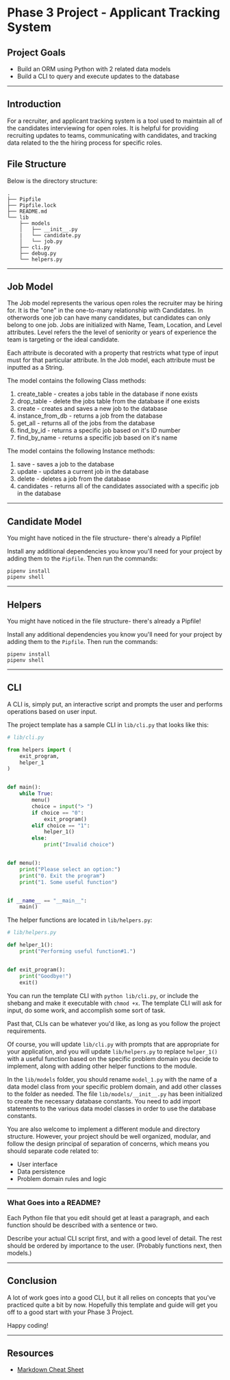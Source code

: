 # Phase 3 Project - Applicant Tracking System

##  Project Goals

- Build an ORM using Python with 2 related data models
- Build a CLI to query and execute updates to the database

---

## Introduction

For a recruiter, and applicant tracking system is a tool used to maintain all of the candidates interviewing for open roles.
It is helpful for providing recruiting updates to teams, communicating with candidates, and tracking data related to the the hiring process for specific roles. 

## File Structure
Below is the directory structure:

```console
.
├── Pipfile
├── Pipfile.lock
├── README.md
└── lib
    ├── models
    │   ├── __init__.py
    |   └── candidate.py
    │   └── job.py
    ├── cli.py
    ├── debug.py
    └── helpers.py
```
---

## Job Model 

The Job model represents the various open roles the recruiter may be hiring for. It is the "one" in the one-to-many relationship with Candidates.
In otherwords one job can have many candidates, but candidates can only belong to one job. Jobs are initialized with Name, Team, Location, and Level attributes.
Level refers the the level of seniority or years of experience the team is targeting or the ideal candidate. 

Each attribute is decorated with a property that restricts what type of input must for that particular attribute. In the Job model, each attribute must be inputted as a String.

The model contains the following Class methods:
1. create_table - creates a jobs table in the database if none exists
2. drop_table - delete the jobs table from the database if one exists
3. create - creates and saves a  new job to the database
4. instance_from_db - returns a job from the database
5. get_all - returns all of the jobs from the database
6. find_by_id - returns a specific job based on it's ID number
7. find_by_name - returns a specific job based on it's name

The model contains the following Instance methods:
1. save - saves a job to the database
2. update - updates a current job in the database
3. delete - deletes a job from the database
4. candidates - returns all of the candidates associated with a specific job in the database



---

## Candidate Model

You might have noticed in the file structure- there's already a Pipfile!

Install any additional dependencies you know you'll need for your project by
adding them to the `Pipfile`. Then run the commands:

```console
pipenv install
pipenv shell
```

---

## Helpers

You might have noticed in the file structure- there's already a Pipfile!

Install any additional dependencies you know you'll need for your project by
adding them to the `Pipfile`. Then run the commands:

```console
pipenv install
pipenv shell
```

---

## CLI

A CLI is, simply put, an interactive script and prompts the user and performs
operations based on user input.

The project template has a sample CLI in `lib/cli.py` that looks like this:

```py
# lib/cli.py

from helpers import (
    exit_program,
    helper_1
)


def main():
    while True:
        menu()
        choice = input("> ")
        if choice == "0":
            exit_program()
        elif choice == "1":
            helper_1()
        else:
            print("Invalid choice")


def menu():
    print("Please select an option:")
    print("0. Exit the program")
    print("1. Some useful function")


if __name__ == "__main__":
    main()
```

The helper functions are located in `lib/helpers.py`:

```py
# lib/helpers.py

def helper_1():
    print("Performing useful function#1.")


def exit_program():
    print("Goodbye!")
    exit()
```

You can run the template CLI with `python lib/cli.py`, or include the shebang
and make it executable with `chmod +x`. The template CLI will ask for input, do
some work, and accomplish some sort of task.

Past that, CLIs can be whatever you'd like, as long as you follow the project
requirements.

Of course, you will update `lib/cli.py` with prompts that are appropriate for
your application, and you will update `lib/helpers.py` to replace `helper_1()`
with a useful function based on the specific problem domain you decide to
implement, along with adding other helper functions to the module.

In the `lib/models` folder, you should rename `model_1.py` with the name of a
data model class from your specific problem domain, and add other classes to the
folder as needed. The file `lib/models/__init__.py` has been initialized to
create the necessary database constants. You need to add import statements to
the various data model classes in order to use the database constants.

You are also welcome to implement a different module and directory structure.
However, your project should be well organized, modular, and follow the design
principal of separation of concerns, which means you should separate code
related to:

- User interface
- Data persistence
- Problem domain rules and logic

---


### What Goes into a README?

Each Python file
that you edit should get at least a paragraph, and each function should be
described with a sentence or two.

Describe your actual CLI script first, and with a good level of detail. The rest
should be ordered by importance to the user. (Probably functions next, then
models.)

---

## Conclusion

A lot of work goes into a good CLI, but it all relies on concepts that you've
practiced quite a bit by now. Hopefully this template and guide will get you off
to a good start with your Phase 3 Project.

Happy coding!

---

## Resources

- [Markdown Cheat Sheet](https://www.markdownguide.org/cheat-sheet/)
